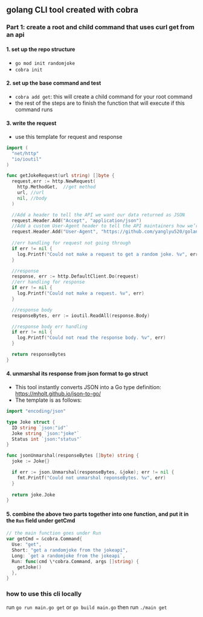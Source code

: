 ## golang CLI tool created with cobra

### Part 1: create a root and child command that uses curl get from an api

#### 1. set up the repo structure
- `go mod init randomjoke`
- `cobra init`

#### 2. set up the base command and test
- `cobra add get`: this will create a child command for your root command
- the rest of the steps are to finish the function that will execute if this command runs

#### 3. write the request 
- use this template for request and response

```go
import (
  "net/http"
  "io/ioutil"
)

func getJokeRequest(url string) []byte {
  request,err := http.NewRequest(
    http.MethodGet,  //get method
    url, //url
    nil, //body
  )

  //Add a header to tell the API we want our data returned as JSON
  request.Header.Add("Accept", "application/json")
  //Add a custom User-Agent header to tell the API maintainers how we’re using their API
  request.Header.Add("User-Agent", "https://github.com/yanglyu520/golang-projects")
  
  //err handling for request not going through
  if err != nil {
    log.Printf("Could not make a request to get a random joke. %v", err)
  }

  //response
  response, err := http.DefaultClient.Do(request)
  //err handling for response
  if err != nil {
    log.Printf("Could not make a request. %v", err)
  }

  //response body
  responseBytes, err := ioutil.ReadAll(response.Body)

  //response body err handling
  if err != nil {
    log.Printf("Could not read the response body. %v", err)
  }

  return responseBytes
}
```

#### 4. unmarshal its response from json format to go struct
- This tool instantly converts JSON into a Go type definition: https://mholt.github.io/json-to-go/
- The template is as follows:

```go
import "encoding/json"

type Joke struct {
  ID string `json:"id"`
  Joke string `json:"joke"`
  Status int `json:"status"`
}

func jsonUnmarshal(responseBytes []byte) string {
  joke := Joke{}

  if err := json.Unmarshal(responseBytes, &joke); err != nil {
    fmt.Printf("Could not unmarshal reponseBytes. %v", err)
  }
  
  return joke.Joke
}

```


#### 5. combine the above two parts together into one function, and put it in the `Run` field under getCmd

```go
// the main function goes under Run
var getCmd = &cobra.Command{
  Use: "get",
  Short: "get a randomjoke from the jokeapi",
  Long: `get a randomjoke from the jokeapi`,
  Run: func(cmd \*cobra.Command, args []string) {
    getJoke()
  },
}
```

### how to use this cli locally
run `go run main.go get` or `go build main.go` then run  `./main get`